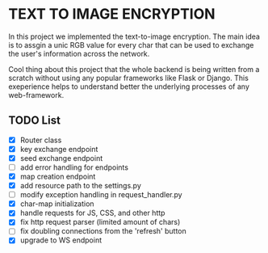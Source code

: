 
# TEXT TO IMAGE ENCRYPTION

In this project we implemented the text-to-image encryption. The main idea is to assgin a unic RGB value for every char that can be used to 
exchange the user's information across the network.

Cool thing about this project that the whole backend is being written from a scratch without using any popular frameworks like
Flask or Django. This exeperience helps to understand better the underlying processes of any web-framework.

## TODO List

- [x] Router class
- [x] key exchange endpoint
- [x] seed exchange endpoint
- [ ] add error handling for endpoints
- [x] map creation endpoint
- [x] add resource path to the settings.py
- [ ] modify exception handling in request_handler.py
- [x] char-map initialization
- [x] handle requests for JS, CSS, and other http
- [x] fix http request parser (limited amount of chars)
- [ ] fix doubling connections from the 'refresh' button
- [x] upgrade to WS endpoint
